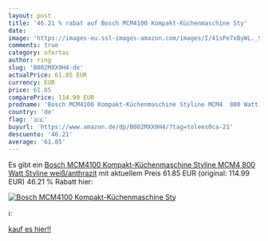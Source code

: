```yaml
---
layout: post
title: '46.21 % rabat auf Bosch MCM4100 Kompakt-Küchenmaschine Sty'
date: 
image: 'https://images-eu.ssl-images-amazon.com/images/I/41sPe7xByWL._SL200_.jpg'
comments: true
category: ofertas
author: ring
slug: 'B002MXX9H4-de'
actualPrice: 61.85 EUR
currency: EUR
price: 61.85
comparePrice: 114.99 EUR
prodname: 'Bosch MCM4100 Kompakt-Küchenmaschine Styline MCM4  800 Watt  Styline  weiß/anthrazit'
country: 'de'
flag: '🇩🇪'
buyurl: 'https://www.amazon.de/dp/B002MXX9H4/?tag=tolees0ca-21'
descuento: '46.21'
average: '61.85'
---
```


Es gibt ein [Bosch MCM4100 Kompakt-Küchenmaschine Styline MCM4  800 Watt  Styline  weiß/anthrazit](https://www.amazon.de/dp/B002MXX9H4/?tag=tolees0ca-21) mit aktuellem Preis 61.85 EUR (original: 114.99 EUR) 46.21 % Rabatt hier:

[![Bosch MCM4100 Kompakt-Küchenmaschine Sty](https://images-eu.ssl-images-amazon.com/images/I/41sPe7xByWL._SL200_.jpg)](https://www.amazon.de/dp/B002MXX9H4/?tag=tolees0ca-21)

ℹ️:


[kauf es hier!!](https://www.amazon.de/dp/B002MXX9H4/?tag=tolees0ca-21)

